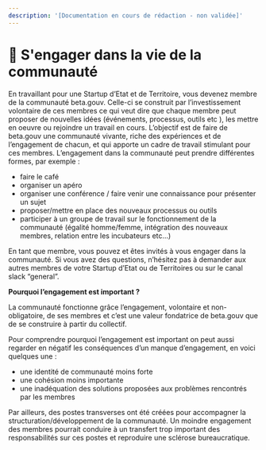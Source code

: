 ```yaml
---
description: '[Documentation en cours de rédaction - non validée]'
---
```


# 🖖 S'engager dans la vie de la communauté

En travaillant pour une Startup d’Etat et de Territoire, vous devenez membre de la communauté beta.gouv. Celle-ci se construit par l’investissement volontaire de ces membres ce qui veut dire que chaque membre peut proposer de nouvelles idées \(événements, processus, outils etc \), les mettre en oeuvre ou rejoindre un travail en cours. L’objectif est de faire de beta.gouv une communauté vivante, riche des expériences et de l’engagement de chacun, et qui apporte un cadre de travail stimulant pour ces membres. L’engagement dans la communauté peut prendre différentes formes, par exemple : 

* faire le café
* organiser un apéro
* organiser une conférence / faire venir une connaissance pour présenter un sujet
* proposer/mettre en place des nouveaux processus ou outils 
* participer à un groupe de travail sur le fonctionnement de la communauté \(égalité homme/femme, intégration des nouveaux membres, relation entre les incubateurs etc…\)

En tant que membre, vous pouvez et êtes invités à vous engager dans la communauté. Si vous avez des questions, n’hésitez pas à demander aux autres membres de votre Startup d’Etat ou de Territoires ou sur le canal slack “general”.  


**Pourquoi l’engagement est important ?**  


La communauté fonctionne grâce l’engagement, volontaire et non-obligatoire, de ses membres et c’est une valeur fondatrice de beta.gouv que de se construire à partir du collectif. 

Pour comprendre pourquoi l’engagement est important on peut aussi regarder en négatif les conséquences d’un manque d’engagement, en voici quelques une :

* une identité de communauté moins forte
* une cohésion moins importante
* une inadéquation des solutions proposées aux problèmes rencontrés par les membres

Par ailleurs, des postes transverses ont été créées pour accompagner la structuration/développement de la communauté. Un moindre engagement des membres pourrait conduire à un transfert trop important des responsabilités sur ces postes et reproduire une sclérose bureaucratique.  


